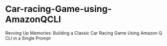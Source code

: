 # Car-racing-Game-using-AmazonQCLI
Revving Up Memories: Building a Classic Car Racing Game Using Amazon Q CLI in a Single Prompt

